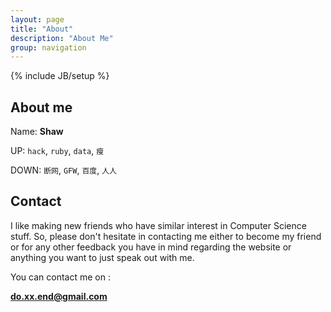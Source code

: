 ```yaml
---
layout: page
title: "About"
description: "About Me"
group: navigation
---
```

{% include JB/setup %}
 
## About me

Name: **Shaw**

UP: `hack`, `ruby`, `data`, `瘦` 

DOWN: `断网`, `GFW`, `百度`, `人人`


## Contact

I like making new friends who have similar interest in Computer
Science stuff. So, please don't hesitate in contacting me either to
become my friend or for any other feedback you have in mind regarding
the website or anything you want to just speak out with me.

You can contact me on :

**do.xx.end@gmail.com**

